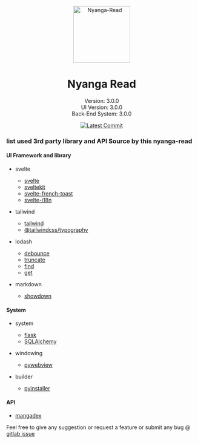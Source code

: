 <p align="center">
  <img style="margin: 0px; width: 150px;" src="https://gitlab.com/IDNatte/Nyanga-Read/-/raw/main/docs/images/logo.png" alt="Nyanga-Read">
</p>

<h1 align="center">Nyanga Read</h1>
<p style="margin: 0px;" align="center">
Version: 3.0.0
</p>

<p style="margin: 0px;" align="center">
UI Version: 3.0.0
</p>

<p style="margin-top: 0px;" align="center">
Back-End System: 3.0.0
</p>

<p style="margin: 0px;" align="center">
<a target="_blank" href="https://gitlab.com/IDNatte/Nyanga-Read/commits/main">
  <img src="https://img.shields.io/gitlab/last-commit/IDNatte/Nyanga-Read?logo=gitlab&color=blue" alt="Latest Commit">
</a>
</p>

### list used 3rd party library and API Source by this nyanga-read

#### **UI Framework and library**

- svelte
  - [svelte](https://svelte.dev)
  - [sveltekit](https://kit.svelte.dev/)
  - [svelte-french-toast](https://svelte-french-toast.com/)
  - [svelte-i18n](https://github.com/kaisermann/svelte-i18n)
- tailwind
  - [tailwind](https://tailwindcss.com/)
  - [@tailwindcss/typography](https://tailwindcss.com/docs/typography-plugin)
- lodash

  - [debounce](https://lodash.com/docs/#debounce)
  - [truncate](https://lodash.com/docs/#truncate)
  - [find](https://lodash.com/docs/#find)
  - [get](https://lodash.com/docs/#get)

- markdown
  - [showdown](https://showdownjs.com/)

#### **System**

- system
  - [flask](https://flask.palletsprojects.com/en/2.3.x/)
  - [SQLAlchemy](https://www.sqlalchemy.org/)
- windowing

  - [pywebview](https://pywebview.flowrl.com/)

- builder
  - [pyinstaller](https://pyinstaller.org/en/stable/)

#### **API**

- [mangadex](https://api.mangadex.org/)

Feel free to give any suggestion or request a feature or submit any bug @ [gitlab issue](https://gitlab.com/IDNatte/Nyanga-Read/-/issues)
